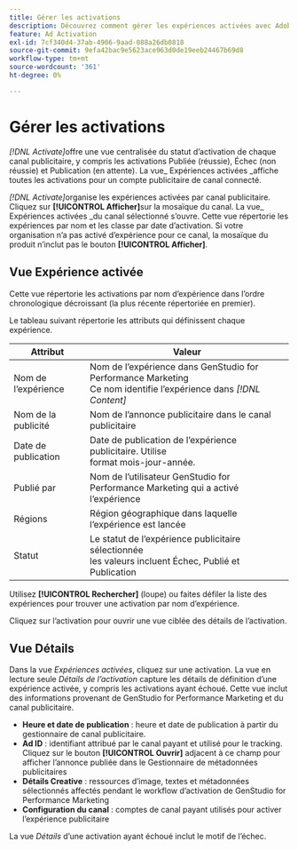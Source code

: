```yaml
---
title: Gérer les activations
description: Découvrez comment gérer les expériences activées avec Adobe GenStudio for Performance Marketing.
feature: Ad Activation
exl-id: 7cf340d4-37ab-4906-9aad-088a26db0818
source-git-commit: 9efa42bac9e5623ace963d0de19eeb24467b69d8
workflow-type: tm+mt
source-wordcount: '361'
ht-degree: 0%

---
```


# Gérer les activations

_[!DNL Activate]_&#x200B;offre une vue centralisée du statut d’activation de chaque canal publicitaire, y compris les activations Publiée (réussie), Échec (non réussie) et Publication (en attente). La vue_ Expériences activées _affiche toutes les activations pour un compte publicitaire de canal connecté.

_[!DNL Activate]_&#x200B;organise les expériences activées par canal publicitaire. Cliquez sur **[!UICONTROL Afficher]**&#x200B;sur la mosaïque du canal. La vue_ Expériences activées _du canal sélectionné s’ouvre. Cette vue répertorie les expériences par nom et les classe par date d’activation. Si votre organisation n’a pas activé d’expérience pour ce canal, la mosaïque du produit n’inclut pas le bouton **[!UICONTROL Afficher]**.

## Vue Expérience activée

Cette vue répertorie les activations par nom d’expérience dans l’ordre chronologique décroissant (la plus récente répertoriée en premier).

Le tableau suivant répertorie les attributs qui définissent chaque expérience.

| Attribut | Valeur |
|------------------|---------------------------------------------------------------------------------------------|
| Nom de l’expérience | Nom de l’expérience dans GenStudio for Performance Marketing<br>Ce nom identifie l’expérience dans _[!DNL Content]_ |
| Nom de la publicité | Nom de l’annonce publicitaire dans le canal publicitaire |
| Date de publication | Date de publication de l’expérience publicitaire. Utilise <br> format mois-jour-année. |
| Publié par | Nom de l’utilisateur GenStudio for Performance Marketing qui a activé l’expérience |
| Régions | Région géographique dans laquelle l’expérience est lancée |
| Statut | Le statut de l’expérience publicitaire sélectionnée <br> les valeurs incluent Échec, Publié et Publication |

Utilisez **[!UICONTROL Rechercher]** (loupe) ou faites défiler la liste des expériences pour trouver une activation par nom d’expérience.

Cliquez sur l’activation pour ouvrir une vue ciblée des détails de l’activation.

## Vue Détails

Dans la vue _Expériences activées_, cliquez sur une activation. La vue en lecture seule _Détails de l’activation_ capture les détails de définition d’une expérience activée, y compris les activations ayant échoué. Cette vue inclut des informations provenant de GenStudio for Performance Marketing et du canal publicitaire.

* **Heure et date de publication** : heure et date de publication à partir du gestionnaire de canal publicitaire.
* **Ad ID** : identifiant attribué par le canal payant et utilisé pour le tracking. Cliquez sur le bouton **[!UICONTROL Ouvrir]** adjacent à ce champ pour afficher l’annonce publiée dans le Gestionnaire de métadonnées publicitaires
* **Détails Creative** : ressources d’image, textes et métadonnées sélectionnés affectés pendant le workflow d’activation de GenStudio for Performance Marketing
* **Configuration du canal** : comptes de canal payant utilisés pour activer l’expérience publicitaire

La vue _Détails_ d’une activation ayant échoué inclut le motif de l’échec.
